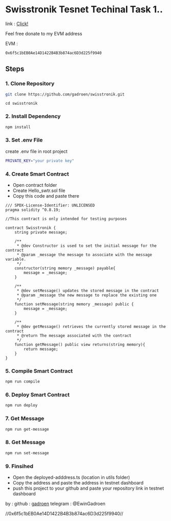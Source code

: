 # Swisstronik Tesnet Techinal Task 1..

link : [Click!](https://www.swisstronik.com/testnet2/dashboard)

Feel free donate to my EVM address

EVM :

```bash
0x6f5c1bEB0Ae14D1422B4B3b874ac6D3d225f9940
```

## Steps

### 1. Clone Repository

```bash
git clone https://github.com/gadroen/swisstronik.git
```

```
cd swisstronik
```

### 2. Install Dependency

```bash
npm install
```

### 3. Set .env File

create .env file in root project

```bash
PRIVATE_KEY="your private key"
```

### 4. Create Smart Contract

- Open contract folder
- Create Hello_swtr.sol file
- Copy this code and paste there

```
/// SPDX-License-Identifier: UNLICENSED
pragma solidity ^0.8.19;

//This contract is only intended for testing purposes

contract Swisstronik {
    string private message;

    /**
     * @dev Constructor is used to set the initial message for the contract
     * @param _message the message to associate with the message variable.
     */
    constructor(string memory _message) payable{
        message = _message;
    }

    /**
     * @dev setMessage() updates the stored message in the contract
     * @param _message the new message to replace the existing one
     */
    function setMessage(string memory _message) public {
        message = _message;
    }

    /**
     * @dev getMessage() retrieves the currently stored message in the contract
     * @return The message associated with the contract
     */
    function getMessage() public view returns(string memory){
        return message;
    }
}
```

### 5. Compile Smart Contract

```bash
npm run compile
```

### 6. Deploy Smart Contract

```bash
npm run deploy
```

### 7. Get Message

```bash
npm run get-message
```

### 8. Get Message

```bash
npm run set-message
```

### 9. Finsihed

- Open the deployed-adddress.ts (location in utils folder)
- Copy the address and paste the address in testnet dashboard
- push this project to your github and paste your repository link in testnet dashboard

by :
github : [gadroen](https://github.com/gadroen)
telegram : @EwinGadroen

//0x6f5c1bEB0Ae14D1422B4B3b874ac6D3d225f9940//
